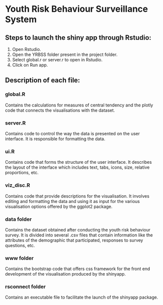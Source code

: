 # Youth Risk Behaviour Surveillance System

## Steps to launch the shiny app through Rstudio:

1. Open Rstudio.
2. Open the YRBSS folder present in the project folder.
3. Select global.r or server.r to open in Rstudio.
4. Click on Run app.

## Description of each file:

### global.R
Contains the calculations for measures of central tendency and the plotly code that connects the visualisations with the dataset.

### server.R
Contains code to control the way the data is presented on the user interface. It is responsible for formatting the data.

### ui.R
Contains code that forms the structure of the user interface. It describes the layout of the interface which includes text, tabs, icons, size, relative proportions, etc.

### viz_disc.R
Contains code that provide descriptions for the visualisation. It involves editing and formatting the data and using it as input for the various visualisation options offered by the ggplot2 package.

### data folder 
Contains the dataset obtained after conducting the youth risk behaviour survey. It is divided into several .csv files that contain information like the attributes of the demographic that participated, responses to survey questions, etc.

### www folder
Contains the bootstrap code that offers css framework for the front end development of the visualisation produced by the shinyapp.

### rsconnect folder
Contains an executable file to facilitate the launch of the shinyapp package.
